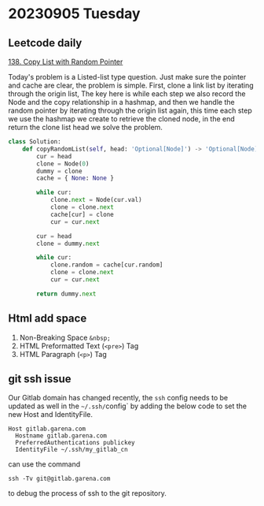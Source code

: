 # 20230905 Tuesday

## Leetcode daily

[138. Copy List with Random Pointer](https://leetcode.com/problems/copy-list-with-random-pointer/)

Today's problem is a Listed-list type question. Just make sure the pointer and cache are clear, the problem is simple. First, clone a link list by iterating through the origin list, The key here is while each step we also record the Node and the copy relationship in a hashmap, and then we handle the random pointer by iterating through the origin list again, this time each step we use the hashmap we create to retrieve the cloned node, in the end return the clone list head we solve the problem.

```py
class Solution:
    def copyRandomList(self, head: 'Optional[Node]') -> 'Optional[Node]':
        cur = head
        clone = Node(0)
        dummy = clone
        cache = { None: None }

        while cur:
            clone.next = Node(cur.val)
            clone = clone.next
            cache[cur] = clone
            cur = cur.next

        cur = head
        clone = dummy.next

        while cur:
            clone.random = cache[cur.random]
            clone = clone.next
            cur = cur.next

        return dummy.next
```

## Html add space

1. Non-Breaking Space `&nbsp;`
2. HTML Preformatted Text (`<pre>`) Tag
3. HTML Paragraph (`<p>`) Tag


## git ssh issue
Our Gitlab domain has changed recently, the `ssh` config needs to be updated as well in the `~/.ssh/`config` by adding the below code to set the new Host and IdentityFile.
```
Host gitlab.garena.com
  Hostname gitlab.garena.com
  PreferredAuthentications publickey
  IdentityFile ~/.ssh/my_gitlab_cn
```

can use the command 
```
ssh -Tv git@gitlab.garena.com
``` 
to debug the process of ssh to the git repository.